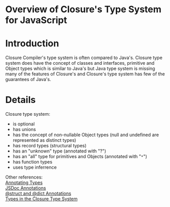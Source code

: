 # Overview of Closure's Type System for JavaScript

# Introduction

Closure Compiler's type system is often compared to Java's.  Closure type system does have the concept of classes and interfaces, primitive and Object types which is similar to Java's but Java type system is missing many of the features of Closure's and Closure's type system has few of the guarantees of Java's.

# Details

Closure type system:
- is optional
- has unions
- has the concept of non-nullable Object types (null and undefined are represented as distinct types)
- has record types (structural types)
- has an "unknown" type (annotated with "?")
- has an "all" type for primitives and Objects (annotated with "`*`")
- has function types
- uses type inferrence



Other references: <br>
[Annotating Types](https://github.com/google/closure-compiler/wiki/Annotating-Types)<br>
[JSDoc Annotations](https://github.com/google/closure-compiler/wiki/Using-JSDoc-Annotations-with-Closure-compiler)<br>
[@struct and @dict Annotations](https://github.com/google/closure-compiler/wiki/@struct-and-@dict-Annotations)<br>
[Types in the Closure Type System](https://github.com/google/closure-compiler/wiki/Types-in-the-Closure-Type-System)<br>
